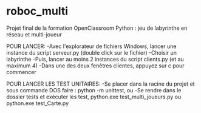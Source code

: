 # roboc_multi
Projet final de la formation OpenClassroom Python : jeu de labyrinthe en réseau et multi-joueur

POUR LANCER:
-Avec l'explorateur de fichiers Windows, lancer une instance du script serveur.py (double click sur le fichier)
-Choisir un labyrinthe
-Puis, lancer au moins 2 instances du script clients.py (et au maximum 4)
-Dans une des deux fenêtres clientes, appuyez sur c pour commencer

POUR LANCER LES TEST UNITAIRES:
-Se placer dans la racine du projet et sous commande DOS faire : python -m unittest, ou
-Se rendre dans le dossier tests et exécuter les test, python.exe test_multi_joueurs.py ou python.exe test_Carte.py
